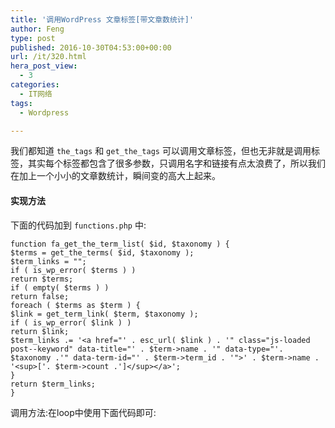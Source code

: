 ```yaml
---
title: '调用WordPress 文章标签[带文章数统计]'
author: Feng
type: post
published: 2016-10-30T04:53:00+00:00
url: /it/320.html
hera_post_view:
  - 3
categories:
  - IT网络
tags:
  - Wordpress

---
```

我们都知道 `the_tags` 和 `get_the_tags` 可以调用文章标签，但也无非就是调用标签，其实每个标签都包含了很多参数，只调用名字和链接有点太浪费了，所以我们在加上一个小小的文章数统计，瞬间变的高大上起来。

#### 实现方法

下面的代码加到 `functions.php` 中:

<pre><code class="language-php">function fa_get_the_term_list( $id, $taxonomy ) {
$terms = get_the_terms( $id, $taxonomy );
$term_links = "";
if ( is_wp_error( $terms ) )
return $terms;
if ( empty( $terms ) )
return false;
foreach ( $terms as $term ) {
$link = get_term_link( $term, $taxonomy );
if ( is_wp_error( $link ) )
return $link;
$term_links .= &#039;&lt;a href="&#039; . esc_url( $link ) . &#039;" class="js-loaded post--keyword" data-title="&#039; . $term-&gt;name . &#039;" data-type="&#039;. $taxonomy .&#039;" data-term-id="&#039; . $term-&gt;term_id . &#039;"&gt;&#039; . $term-&gt;name . &#039;&lt;sup&gt;[&#039;. $term-&gt;count .&#039;]&lt;/sup&gt;&lt;/a&gt;&#039;;
}
return $term_links;
}</code></pre>

调用方法:在loop中使用下面代码即可: